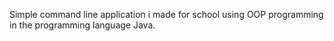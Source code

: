 Simple command line application i made for school using OOP programming in the programming language Java.
